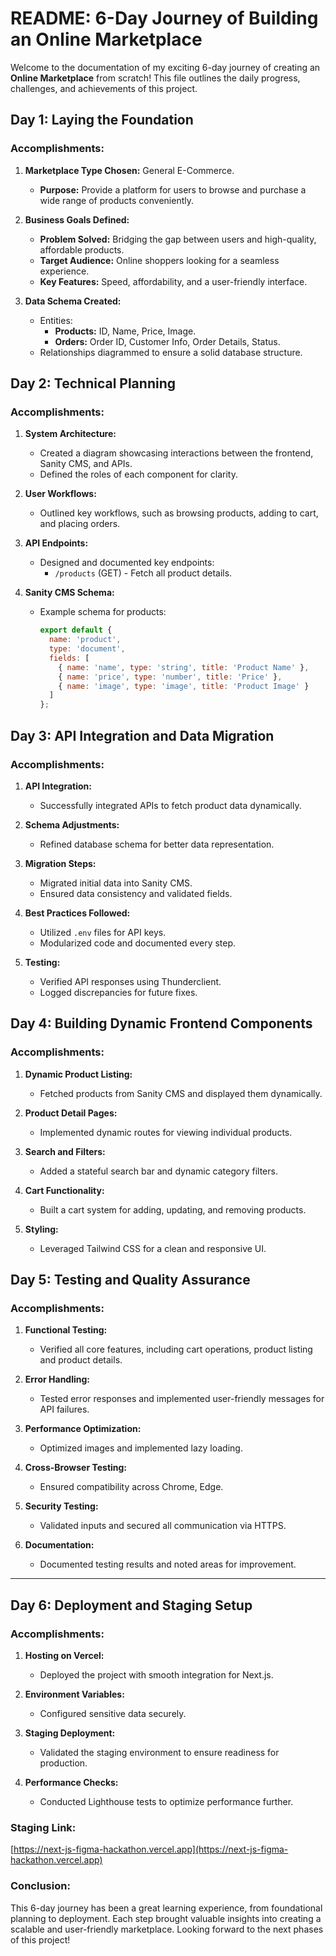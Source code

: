 # README: 6-Day Journey of Building an Online Marketplace

Welcome to the documentation of my exciting 6-day journey of creating an **Online Marketplace** from scratch! This file outlines the daily progress, challenges, and achievements of this project.


## **Day 1: Laying the Foundation**

### Accomplishments:

1. **Marketplace Type Chosen:** General E-Commerce.

   - **Purpose:** Provide a platform for users to browse and purchase a wide range of products conveniently.

2. **Business Goals Defined:**

   - **Problem Solved:** Bridging the gap between users and high-quality, affordable products.
   - **Target Audience:** Online shoppers looking for a seamless experience.
   - **Key Features:** Speed, affordability, and a user-friendly interface.

3. **Data Schema Created:**

   - Entities:
     - **Products:** ID, Name, Price, Image.
     - **Orders:** Order ID, Customer Info, Order Details, Status.
   - Relationships diagrammed to ensure a solid database structure.


## **Day 2: Technical Planning**

### Accomplishments:

1. **System Architecture:**

   - Created a diagram showcasing interactions between the frontend, Sanity CMS, and APIs.
   - Defined the roles of each component for clarity.

2. **User Workflows:**

   - Outlined key workflows, such as browsing products, adding to cart, and placing orders.

3. **API Endpoints:**

   - Designed and documented key endpoints:
     - `/products` (GET) - Fetch all product details.

4. **Sanity CMS Schema:**

   - Example schema for products:
     ```js
     export default {
       name: 'product',
       type: 'document',
       fields: [
         { name: 'name', type: 'string', title: 'Product Name' },
         { name: 'price', type: 'number', title: 'Price' },
         { name: 'image', type: 'image', title: 'Product Image' }
       ]
     };
     ```


## **Day 3: API Integration and Data Migration**

### Accomplishments:

1. **API Integration:**

   - Successfully integrated APIs to fetch product data dynamically.

2. **Schema Adjustments:**

   - Refined database schema for better data representation.

3. **Migration Steps:**

   - Migrated initial data into Sanity CMS.
   - Ensured data consistency and validated fields.

4. **Best Practices Followed:**

   - Utilized `.env` files for API keys.
   - Modularized code and documented every step.

5. **Testing:**

   - Verified API responses using Thunderclient.
   - Logged discrepancies for future fixes.


## **Day 4: Building Dynamic Frontend Components**

### Accomplishments:

1. **Dynamic Product Listing:**

   - Fetched products from Sanity CMS and displayed them dynamically.

2. **Product Detail Pages:**

   - Implemented dynamic routes for viewing individual products.

3. **Search and Filters:**

   - Added a stateful search bar and dynamic category filters.


4. **Cart Functionality:**

   - Built a cart system for adding, updating, and removing products.

5. **Styling:**

   - Leveraged Tailwind CSS for a clean and responsive UI.



## **Day 5: Testing and Quality Assurance**

### Accomplishments:

1. **Functional Testing:**

   - Verified all core features, including cart operations, product listing and product details.

2. **Error Handling:**

   - Tested error responses and implemented user-friendly messages for API failures.

3. **Performance Optimization:**

   - Optimized images and implemented lazy loading.

4. **Cross-Browser Testing:**

   - Ensured compatibility across Chrome, Edge.

5. **Security Testing:**

   - Validated inputs and secured all communication via HTTPS.

6. **Documentation:**

   - Documented testing results and noted areas for improvement.

---

## **Day 6: Deployment and Staging Setup**

### Accomplishments:

1. **Hosting on Vercel:**

   - Deployed the project with smooth integration for Next.js.

2. **Environment Variables:**

   - Configured sensitive data securely.

3. **Staging Deployment:**

   - Validated the staging environment to ensure readiness for production.

4. **Performance Checks:**

   - Conducted Lighthouse tests to optimize performance further.

### Staging Link:

[https://next-js-figma-hackathon.vercel.app](https://next-js-figma-hackathon.vercel.app)



### Conclusion:

This 6-day journey has been a great learning experience, from foundational planning to deployment. Each step brought valuable insights into creating a scalable and user-friendly marketplace. Looking forward to the next phases of this project!



